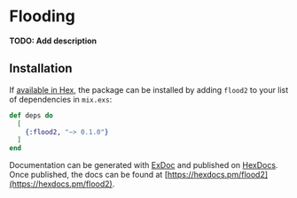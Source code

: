 # Flooding

**TODO: Add description**

## Installation

If [available in Hex](https://hex.pm/docs/publish), the package can be installed
by adding `flood2` to your list of dependencies in `mix.exs`:

```elixir
def deps do
  [
    {:flood2, "~> 0.1.0"}
  ]
end
```

Documentation can be generated with [ExDoc](https://github.com/elixir-lang/ex_doc)
and published on [HexDocs](https://hexdocs.pm). Once published, the docs can
be found at [https://hexdocs.pm/flood2](https://hexdocs.pm/flood2).

